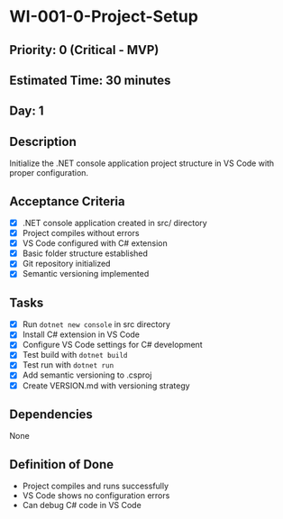 # WI-001-0-Project-Setup

## Priority: 0 (Critical - MVP)
## Estimated Time: 30 minutes
## Day: 1

## Description
Initialize the .NET console application project structure in VS Code with proper configuration.

## Acceptance Criteria
- [x] .NET console application created in src/ directory
- [x] Project compiles without errors
- [x] VS Code configured with C# extension
- [x] Basic folder structure established
- [x] Git repository initialized
- [x] Semantic versioning implemented

## Tasks
- [x] Run `dotnet new console` in src directory
- [x] Install C# extension in VS Code
- [x] Configure VS Code settings for C# development
- [x] Test build with `dotnet build`
- [x] Test run with `dotnet run`
- [x] Add semantic versioning to .csproj
- [x] Create VERSION.md with versioning strategy

## Dependencies
None

## Definition of Done
- Project compiles and runs successfully
- VS Code shows no configuration errors
- Can debug C# code in VS Code
